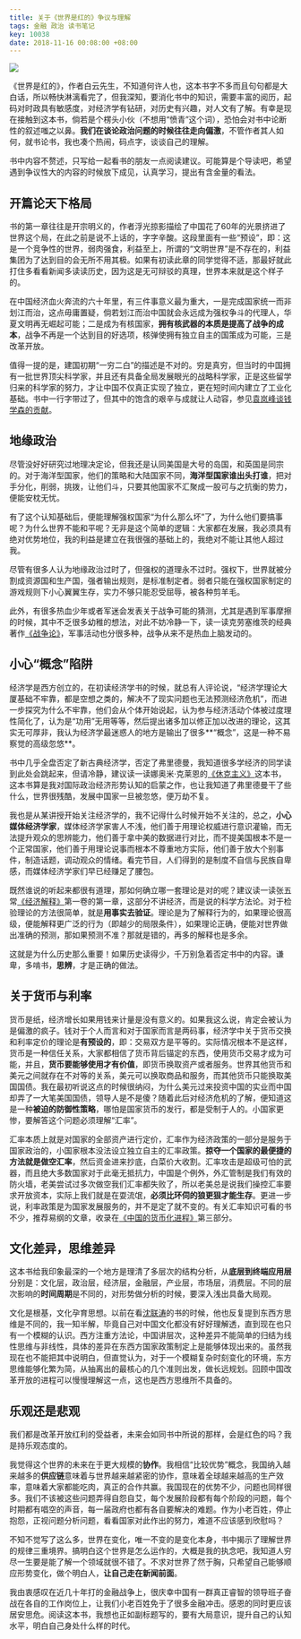 ```yaml
---
title: 关于《世界是红的》争议与理解
tags: 金融 政治 读书笔记
key: 10038
date: 2018-11-16 00:08:00 +08:00
---
```


![](http://k162.space/post_img/18-11-16/the-world-is-red.jpg)

《世界是红的》，作者白云先生，不知道何许人也，这本书字不多而且句句都是大白话，所以畅快淋漓看完了，但我深知，要消化书中的知识，需要丰富的阅历，起码对时政具有敏感度，对经济学有钻研，对历史有兴趣，对人文有了解。有幸是现在接触到这本书，倘若是个楞头小伙（不想用“愤青”这个词），恐怕会对书中论断性的叙述嗤之以鼻。**我们在谈论政治问题的时候往往走向偏激**，不管作者其人如何，就书论书，我也凑个热闹，码点字，谈谈自己的理解。

书中内容不赘述，只写给一起看书的朋友一点阅读建议。可能算是个导读吧，希望遇到争议性大的内容的时候放下成见，认真学习，提出有含金量的看法。

<!--more-->

## 开篇论天下格局

书的第一章往往是开宗明义的，作者浮光掠影描绘了中国花了60年的光景挤进了世界这个局，在此之前是说不上话的，字字辛酸。这段里面有一些“预设”，即：这是一个竞争性的世界，弱肉强食，利益至上，所谓的“文明世界”是不存在的，利益集团为了达到目的会无所不用其极。如果有初读此章的同学觉得不适，那最好就此打住多看看新闻多读读历史，因为这是无可辩驳的真理，世界本来就是这个样子的。

在中国经济血火奔流的六十年里，有三件事意义最为重大，一是完成国家统一而非划江而治，这点毋庸置疑，倘若划江而治中国就会永远成为强权争斗的代理人，华夏文明再无崛起可能；二是成为有核国家，**拥有核武器的本质是提高了战争的成本**，战争不再是一个达到目的好选项，核弹使拥有独立自主的国策成为可能，三是改革开放。

值得一提的是，建国初期“一穷二白”的描述是不对的。穷是真穷，但当时的中国拥有一批世界顶尖科学家，并且还有具备全局发展眼光的战略科学家，正是这些留学归来的科学家的努力，才让中国不仅真正实现了独立，更在短时间内建立了工业化基础。书中一行字带过了，但其中的饱含的艰辛与成就让人动容，参见[袁岚峰谈钱学森的贡献](https://zhuanlan.zhihu.com/p/35136050)。

## 地缘政治

尽管没好好研究过地理决定论，但我还是认同美国是大号的岛国，和英国是同宗的。对于海洋型国家，他们的策略和大陆国家不同，**海洋型国家谁出头打谁**，把对手分化，削弱，挑拨，让他们斗，只要其他国家不汇聚成一股可与之抗衡的势力，便能安枕无忧。

有了这个认知基础后，便能理解强权国家“为什么那么坏”了，为什么他们要搞事呢？为什么世界不能和平呢？无非是这个简单的逻辑：大家都在发展，我必须具有绝对优势地位，我的利益是建立在我很强的基础上的，我绝对不能让其他人超过我。

尽管有很多人认为地缘政治过时了，但强权的道理永不过时。强权下，世界就被分割成资源国和生产国，强者输出规则，是标准制定者。弱者只能在强权国家制定的游戏规则下小心翼翼生存，实力不够只能忍受屈辱，被各种剪羊毛。

此外，有很多热血少年或者军迷会发表关于战争可能的猜测，尤其是遇到军事摩擦的时候，其中不乏很多幼稚的想法，对此不妨冷静一下，读一读克劳塞维茨的经典著作[《战争论》](https://book.douban.com/subject/1009105/)，军事活动也分很多种，战争从来不是热血上脑发动的。

## 小心“概念”陷阱

经济学是西方创立的，在初读经济学书的时候，就总有人评论说，“经济学理论大厦基础不牢靠，都是空想之类的，解决不了现实问题也无法预测经济危机”，而进一步探究为什么不牢靠，他们会从个体开始说起，认为参与经济活动个体被过度理性简化了，认为是“功用”无用等等，然后提出诸多加以修正加以改进的理论，这其实无可厚非，我认为经济学最迷惑人的地方是输出了很多**“概念”，这是一种不易察觉的高级忽悠**。

书中几乎全盘否定了新古典经济学，否定了弗里德曼，我知道很多学经济的同学读到此处会跳起来，但请冷静，建议读一读娜奥米·克莱恩的[《休克主义》](https://book.douban.com/subject/4218691/)这本书，这本书算是我对国际政治经济形势认知的启蒙之作，也让我知道了弗里德曼干了些什么，世界很残酷，发展中国家一旦被忽悠，便万劫不复。

我也是从某讲授开始关注经济学的，我不记得什么时候开始不关注的，总之，**小心媒体经济学家**，媒体经济学家害人不浅，他们善于用理论权威进行意识灌输，而无法提升观众的思辨能力，他们善于拿中美的数据进行对比，而不提美国根本不是一个正常国家，他们善于用理论说事而根本不尊重地方实际，他们善于放大个别事件，制造话题，调动观众的情绪。看完节目，人们得到的是制度不自信与民族自卑感，而媒体经济学家们早已经赚足了腰包。

既然谁说的听起来都很有道理，那如何确立哪一套理论是对的呢？建议读一读张五常[《经济解释》](https://book.douban.com/subject/26636765/)第一卷的第一章，这部分不讲经济，而是说的科学方法论。对于检验理论的方法很简单，就是**用事实去验证**。理论是为了解释行为的，如果理论很高级，便能解释更广泛的行为（即越少的局限条件），如果理论正确，便能对世界做出准确的预测，那如果预测不准？那就是错的，再多的解释也是多余。

这就是为什么历史那么重要！如果历史读得少，千万别急着否定书中的内容。谦卑，多啃书，**思辨**，才是正确的做法。

## 关于货币与利率

货币是纸，经济增长如果用钱来计量是没有意义的。如果我这么说，肯定会被认为是偏激的疯子。钱对于个人而言和对于国家而言是两码事，经济学中关于货币交换和利率定价的理论是**有预设的**，即：交易双方是平等的。实际情况根本不是这样，货币是一种信任关系，大家都相信了货币背后锚定的东西，使用货币交易才成为可能，并且，**货币要能够使用才有价值**，即货币换取资产或者服务。世界其他货币和美元之间就存在不对等的关系，美元可以换取商品和服务，而其他货币只能换取美国国债。我在最初听说这点的时候很纳闷，为什么美元过来投资中国的实业而中国却弄了一大笔美国国债，领导人是不是傻？随着此后对经济危机的了解，便知道这是一种**被迫的防御性策略**，哪怕是国家货币的发行，都是受制于人的。小国家更惨，要解答这个问题必须理解“汇率”。

汇率本质上就是对国家的全部资产进行定价，汇率作为经济政策的一部分是服务于国家政治的，小国家根本没法设立独立自主的汇率政策。**掠夺一个国家的最便捷的方法就是做空汇率**，然后资金进来抄底，白菜价大收割。汇率攻击是超级可怕的武器，而且绝大多数国家对于此毫无抵抗力，中国是个例外，外汇管制是我们有效的防火墙，老美尝试过多次做空我们汇率都失败了，所以老美总是说我们操控汇率要求开放资本，实际上我们就是在耍流氓，**必须比环伺的狼更狠才能生存**。更进一步说，利率政策是为国家发展服务的，并不是定了就不变的。有关汇率知识可看的书不少，推荐易纲的文章，收录在[《中国的货币化进程》](https://book.douban.com/subject/1030497/)第三部分。

## 文化差异，思维差异

这本书给我印象最深的一个地方是理清了多层次的结构分析，从**底层到终端应用层**分别是：文化层，政治层，经济层，金融层，产业层，市场层，消费层。不同的层次影响的**时间周期**是不同的，对形势做分析的时候，要深入浅出具备大局观。

文化是根基，文化孕育思想。以前在看[沈联涛](https://book.douban.com/tag/%E6%B2%88%E8%81%94%E6%B6%9B)的书的时候，他也反复提到东西方思维是不同的，我一知半解，毕竟自己对中国文化都没有好好理解透，直到现在也只有一个模糊的认识。西方注重方法论，中国讲层次，这种差异不能简单的归结为线性思维与非线性，具体的差异在东西方国家政策制定上是能够体现出来的。虽然我现在也不能把其中说明白，但直觉认为，对于一个模糊复杂时刻变化的环境，东方思维能够化繁为简，从抽离出的最核心的几个准则出发，做长远规划。回顾中国改革开放的进程可以慢慢理解这一点，这也是西方思维所不具备的。

## 乐观还是悲观

我们都是改革开放红利的受益者，未来会如同书中所说的那样，会是红色的吗？我是持乐观态度的。

我觉得这个世界的未来在于更大规模的**协作**。我相信“比较优势”概念，我国纳入越来越多的**供应链**意味着与世界越来越紧密的协作，意味着全球越来越高的生产效率，意味着大家都能吃肉，真正的合作共赢。我国现在的优势不少，问题也同样很多。我们不该被这些问题弄得自怨自艾，每个发展阶段都有每个阶段的问题，每个时期都有唱空的声音，每一届政府也都有各自要解决的难题。作为小老百姓，停止抱怨，正视问题分析问题，看看国家对此作出的努力，难道不应该感到欣慰吗？

不知不觉写了这么多，世界在变化，唯一不变的是变化本身，书中揭示了理解世界的规律三重境界。搞明白这个世界是怎么运作的，大概是我的执念吧，我知道人穷尽一生要是能了解一个领域就很不错了。不求对世界了然于胸，只希望自己能够顺应形势变化，做个明白人，**让自己走在新闻前面**。

我由衷感叹在近几十年打的金融战争上，很庆幸中国有一群真正睿智的领导班子奋战在各自的工作岗位上，让我们小老百姓免于了很多金融冲击。感恩的同时更应该居安思危。阅读这本书，我想也正如副标题写的，要有大局意识，提升自己的认知水平，明白自己身处什么样的时代。
